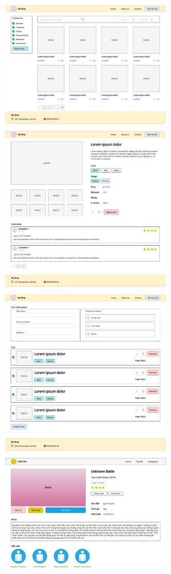 ![Ảnh 2](images-syllabus/btvn/bt2.png)

![Ảnh 3](images-syllabus/btvn/bt3.png)

![Ảnh 4](images-syllabus/btvn/bt4.png)

![Ảnh 5](images-syllabus/btvn/bt5.png)
